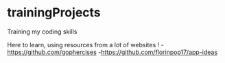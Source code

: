 # trainingProjects
 Training my coding skills 

Here to learn, using resources from a lot of websites !
 -https://github.com/gophercises
 -https://github.com/florinpop17/app-ideas
